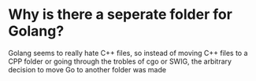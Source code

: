 # Why is there a seperate folder for Golang?

Golang seems to really hate C++ files, so instead of moving C++ files to a CPP folder or going through the trobles of cgo or SWIG, the arbitrary decision to move Go to another folder was made

